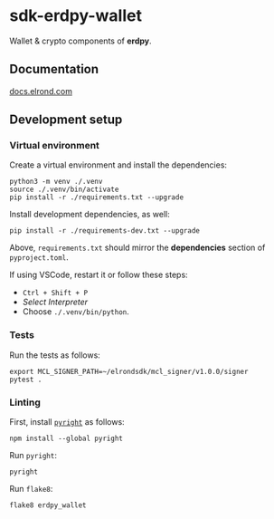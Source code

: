 # sdk-erdpy-wallet

Wallet & crypto components of **erdpy**.

## Documentation

[docs.elrond.com](https://docs.elrond.com/sdk-and-tools/erdpy/erdpy/)

## Development setup

### Virtual environment

Create a virtual environment and install the dependencies:

```
python3 -m venv ./.venv
source ./.venv/bin/activate
pip install -r ./requirements.txt --upgrade
```

Install development dependencies, as well:

```
pip install -r ./requirements-dev.txt --upgrade
```

Above, `requirements.txt` should mirror the **dependencies** section of `pyproject.toml`.

If using VSCode, restart it or follow these steps:
 - `Ctrl + Shift + P`
 - _Select Interpreter_
 - Choose `./.venv/bin/python`.

### Tests

Run the tests as follows:

```
export MCL_SIGNER_PATH=~/elrondsdk/mcl_signer/v1.0.0/signer
pytest .
```

### Linting

First, install [`pyright`](https://github.com/microsoft/pyright) as follows:

```
npm install --global pyright
```

Run `pyright`:

```
pyright
```

Run `flake8`:

```
flake8 erdpy_wallet
```
